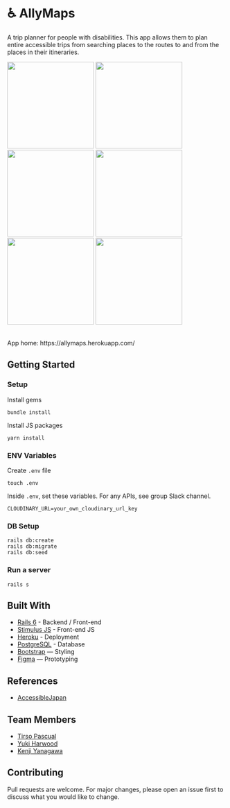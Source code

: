 # ♿️ AllyMaps

A trip planner for people with disabilities. This app allows them to plan entire accessible trips from searching places to the routes to and from the places in their itineraries.

<p float="left">
  <img src="https://user-images.githubusercontent.com/69304255/172322701-7347a697-11de-47e1-bc34-e99344674610.png" width="200" />
  <img src="https://user-images.githubusercontent.com/69304255/172323155-773aba9b-e213-47c8-99fe-911825289225.png" width="200" /> 
  <img src="https://user-images.githubusercontent.com/69304255/172323212-f00c516b-0b0e-4eee-b63b-1152abdf681d.png" width="200" />
  <img src="https://user-images.githubusercontent.com/69304255/172323249-3eaa8dd4-8766-49a7-a0f4-885d6b1c4ee2.png" width="200" />
  <img src="https://user-images.githubusercontent.com/69304255/172323286-ce8dc233-0870-4be7-9c46-baaec64680f4.png" width="200" />
  <img src="https://user-images.githubusercontent.com/69304255/172323300-d420c157-c1ab-4ce5-9c9c-8ed929140486.png" width="200" />
</p>

<br>
App home: https://allymaps.herokuapp.com/
   

## Getting Started
### Setup

Install gems
```
bundle install
```
Install JS packages
```
yarn install
```

### ENV Variables
Create `.env` file
```
touch .env
```
Inside `.env`, set these variables. For any APIs, see group Slack channel.
```
CLOUDINARY_URL=your_own_cloudinary_url_key
```

### DB Setup
```
rails db:create
rails db:migrate
rails db:seed
```

### Run a server
```
rails s
```

## Built With
- [Rails 6](https://guides.rubyonrails.org/) - Backend / Front-end
- [Stimulus JS](https://stimulus.hotwired.dev/) - Front-end JS
- [Heroku](https://heroku.com/) - Deployment
- [PostgreSQL](https://www.postgresql.org/) - Database
- [Bootstrap](https://getbootstrap.com/) — Styling
- [Figma](https://www.figma.com) — Prototyping

## References
 - [AccessibleJapan](https://www.accessible-japan.com/)

## Team Members
- [Tirso Pascual](https://www.github.com/tirsop)
- [Yuki Harwood](https://www.github.com/yharwood)
- [Kenji Yanagawa](https://www.github.com/KenjiYANAGAWA)

## Contributing
Pull requests are welcome. For major changes, please open an issue first to discuss what you would like to change.
